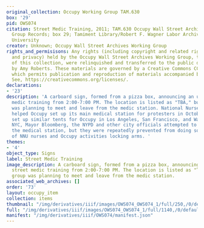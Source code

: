 ```yaml
---
original_collection: Occupy Working Group TAM.630
box: '29'
pid: OWS074
citation: Street Medic Training, 2011; TAM.630 Occupy Wall Street Archives Working
  Group Records; box 29; Tamiment Library/Robert F. Wagner Labor Archives, New York
  University
creator: Unknown; Occupy Wall Street Archives Working Group
rights_and_permisisons: Any rights (including copyright and related rights to publicity
  and privacy) held by the Occupy Wall Street Archives Working Group, the creator
  of this collection, were relinquished and transferred to the public domain in 2013
  by Amy Roberts. These materials are governed by a Creative Commons CC0 license,
  which permits publication and reproduction of materials accompanied by full attribution.
  See, https://creativecommons.org/licenses/.
declarations:
- '23'
description: 'A carboard sign, formed from a pizza box, announcing an upcoming street
  medic training from 2:00-7:00 PM. The location is listed as "TBA," but the group
  was planning to meet and leave from the medic station. National Nurses United (NNU)
  helped Occupy set up its main medical station for protesters in October 2011. NNU
  set up similar tents for Occupy in Los Angeles, San Francisco, and Washington. In
  NYC, Mayor Bloomberg, the NYPD and other city officials attempted to close down
  the medical station, but they were repeatedly prevented from doing so by a group
  of NNU nurses and Occupy activities locking arms. '
themes:
- '4'
object_type: Signs
label: Street Medic Training
image_description: A carboard sign, formed from a pizza box, announcing an upcoming
  street medic training from 2:00-7:00 PM. The location is listed as "TBA," but the
  group was planning to meet and leave from the medic station.
associated_web_archives: []
order: '73'
layout: occupy_item
collection: items
thumbnail: "/img/derivatives/iiif/images/OWS074_OWS074_1/full/250,/0/default.jpg"
full: "/img/derivatives/iiif/images/OWS074_OWS074_1/full/1140,/0/default.jpg"
manifest: "/img/derivatives/iiif/OWS074/manifest.json"
---
```

